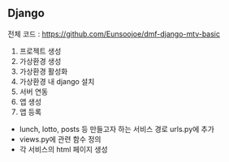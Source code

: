 ## Django

전체 코드 : https://github.com/Eunsoojoe/dmf-django-mtv-basic

  1. 프로젝트 생성
  2. 가상환경 생성
  3. 가상환경 활성화
  4. 가상환경 내 django 설치
  5. 서버 연동
  6. 앱 생성
  7. 앱 등록

  - lunch, lotto, posts 등 만들고자 하는 서비스 경로 urls.py에 추가
  - views.py에 관련 함수 정의
  - 각 서비스의 html 페이지 생성